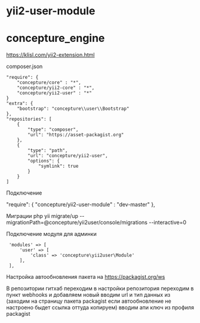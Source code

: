 # yii2-user-module

# concepture_engine

https://klisl.com/yii2-extension.html


composer.json

    "require": {
        "concepture/core" : "*",
        "concepture/yii2-core" : "*",
        "concepture/yii2-user" : "*"
    }
    "extra": {
        "bootstrap": "concepture\\user\\Bootstrap"
    },
    "repositories": [
        {
            "type": "composer",
            "url": "https://asset-packagist.org"
        },
        {
            "type": "path",
            "url": "concepture/yii2-user",
            "options": {
                "symlink": true
            }
        }
    ]
    
Подключение

"require": {
    "concepture/yii2-user-module" : "dev-master"
},
    

Миграции
 php yii migrate/up --migrationPath=@concepture/yii2user/console/migrations --interactive=0
 
Подключение модуля для админки

     'modules' => [
         'user' => [
             'class' => 'concepture\yii2user\Module'
         ],
     ],
 
 Настройка автообновления пакета на https://packagist.org/ws 
 
 В репозитории гитхаб переходим в настройки репозитория
 переходим в пункт webhooks  и добавляем новый
 вводим url и тип данных из (заходим на страницу пакета packagist если автообновление не настроено быдет ссылка оттуда копируем)
 вводим апи ключ из профиля packagist